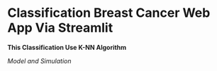 # Classification Breast Cancer Web App Via Streamlit

**This Classification Use K-NN Algorithm**

*Model and Simulation*
